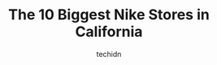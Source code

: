 ---
layout: ampstory
image: https://i0.wp.com/www.depkes.org/wp-content/uploads/2023/06/nike-0-in-california-1685967601.jpeg?resize=640,853
author: techidn
featured: false
description: Discover the impressive array of Nike options in California, where you can find 10 of the largest Nike establishments in the area. From renowned classics to hidden gems, California offers a 
title: The 10 Biggest Nike Stores in California
cover:
   title: The 10 Biggest Nike Stores in California
   subtitle: Rickpate
   background: https://www.depkes.org/wp-content/uploads/2023/06/nike-0-in-california-1685967601.jpeg

pages: 
 - layout: thirds
   top: <h1>#1 Nike Factory Store</h1>
   bottom: "<p>The line for the holidays is at least 20 minutes outside the door outside of the building. Definitely make sure to come right on time when they open the line for purchase</p>"
   background: https://www.depkes.org/wp-content/uploads/2023/06/nike-1-in-california-1685967602.jpeg
   backgroundblur: true
 - layout: thirds
   top: <h1>#2 Nike Factory Store</h1>
   bottom: "<p>990 Camarillo Center Dr Suite 1030, Camarillo, CA 93010, United States</p>"
   background: https://www.depkes.org/wp-content/uploads/2023/06/nike-2-in-california-1685967602.jpeg
   cta:
      link: https://www.depkes.org/blog/the-10-biggest-nike-stores-in-california/
      text: The 10 Biggest Nike Stores in California
 - layout: thirds
   top: <h1>#3 Nike Community Store</h1>
   bottom: "<p>4585 Whittier Blvd, East Los Angeles, CA 90022, United States</p>"
   background: https://www.depkes.org/wp-content/uploads/2023/06/nike-3-in-california-1685967603.jpeg
   cta:
      link: https://www.depkes.org/blog/the-10-biggest-nike-stores-in-california/
      text: The 10 Biggest Nike Stores in California
 - layout: thirds
   top: <h1>#4 Nike Factory Store</h1>
   bottom: "<p>20 City Blvd W Space A1, Orange, CA 92868, United States</p>"
   background: https://images.unsplash.com/photo-1489648022186-8f49310909a0?ixlib=rb-4.0.3&ixid=MnwxMjA3fDB8MHxwaG90by1wYWdlfHx8fGVufDB8fHx8&auto=format&fit=crop&w=640&h=853&q=80
   cta:
      link: https://www.depkes.org/blog/the-10-biggest-nike-stores-in-california/
      text: The 10 Biggest Nike Stores in California
 - layout: thirds
   top: <h1>#5 Nike Factory Store</h1>
   bottom: "<p>3202 Livermore Outlets Dr, Livermore, CA 94551, United States</p>"
   background: https://images.unsplash.com/photo-1541356665065-22676f35dd40?ixlib=rb-4.0.3&ixid=MnwxMjA3fDB8MHxwaG90by1wYWdlfHx8fGVufDB8fHx8&auto=format&fit=crop&w=640&h=853&q=80
   cta:
      link: https://www.depkes.org/blog/the-10-biggest-nike-stores-in-california/
      text: The 10 Biggest Nike Stores in California
 - layout: thirds
   top: <h1>#6 Nike Factory Store</h1>
   bottom: "<p>71 Aquarium Way, Long Beach, CA 90802, United States</p>"
   background: https://images.unsplash.com/photo-1608501821300-4f99e58bba77?ixlib=rb-4.0.3&ixid=MnwxMjA3fDB8MHxwaG90by1wYWdlfHx8fGVufDB8fHx8&auto=format&fit=crop&w=640&h=853&q=80
   cta:
      link: https://www.depkes.org/blog/the-10-biggest-nike-stores-in-california/
      text: The 10 Biggest Nike Stores in California
 - layout: thirds
   top: <h1>#7 Nike The Grove</h1>
   bottom: "<p>189 The Grove Dr Space Q-30, Los Angeles, CA 90036, United States</p>"
   background: https://plus.unsplash.com/premium_photo-1664640458616-3c74f8cb4589?ixlib=rb-4.0.3&ixid=MnwxMjA3fDB8MHxwaG90by1wYWdlfHx8fGVufDB8fHx8&auto=format&fit=crop&w=640&h=853&q=80
   cta:
      link: https://www.depkes.org/blog/the-10-biggest-nike-stores-in-california/
      text: The 10 Biggest Nike Stores in California
 - layout: thirds
   middle: Continue reading...
   background: https://images.unsplash.com/photo-1489694553447-4c9339da310d?ixlib=rb-4.0.3&ixid=MnwxMjA3fDB8MHxwaG90by1wYWdlfHx8fGVufDB8fHx8&auto=format&fit=crop&w=640&h=853&q=80
   cta:
      link: https://www.depkes.org/blog/the-10-biggest-nike-stores-in-california/
      text: The 10 Biggest Nike Stores in California
      
---